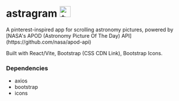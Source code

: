 <h1>
  astragram 
 <img
    src="https://fonts.gstatic.com/s/e/notoemoji/latest/2728/512.gif"
    alt="✨"
    width="30"
    height="30"
    className="mx-1"
          />
</h1>

<p>
A pinterest-inspired app for scrolling astronomy pictures, powered by [NASA's APOD (Astronomy Picture Of The Day) API](https://github.com/nasa/apod-api)
</p>

<p>
Built with React/Vite, Bootstrap (CSS CDN Link), Bootstrap Icons.
</p>

<h3>Dependencies</h3>

- axios
- bootstrap
- icons
